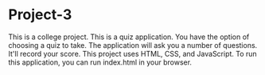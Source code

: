 # Project-3

This is a college project.
This is a quiz application.
You have the option of choosing a quiz to take.
The application will ask you a number of questions.
It'll record your score.
This project uses HTML, CSS, and JavaScript.
To run this application, you can run index.html in your browser.
